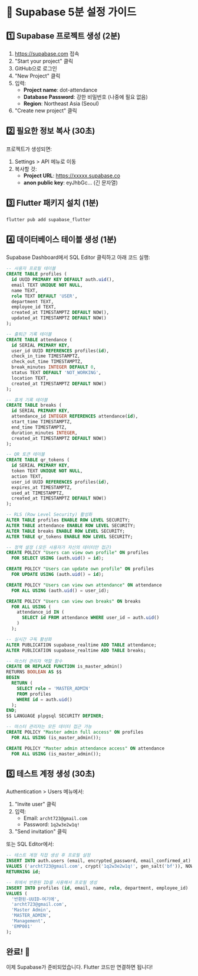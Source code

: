 # 🚀 Supabase 5분 설정 가이드

## 1️⃣ Supabase 프로젝트 생성 (2분)

1. https://supabase.com 접속
2. "Start your project" 클릭
3. GitHub으로 로그인
4. "New Project" 클릭
5. 입력:
   - **Project name**: dot-attendance
   - **Database Password**: 강한 비밀번호 (나중에 필요 없음)
   - **Region**: Northeast Asia (Seoul)
6. "Create new project" 클릭

## 2️⃣ 필요한 정보 복사 (30초)

프로젝트가 생성되면:
1. Settings > API 메뉴로 이동
2. 복사할 것:
   - **Project URL**: https://xxxxx.supabase.co
   - **anon public key**: eyJhbGc... (긴 문자열)

## 3️⃣ Flutter 패키지 설치 (1분)

```bash
flutter pub add supabase_flutter
```

## 4️⃣ 데이터베이스 테이블 생성 (1분)

Supabase Dashboard에서 SQL Editor 클릭하고 아래 코드 실행:

```sql
-- 사용자 프로필 테이블
CREATE TABLE profiles (
  id UUID PRIMARY KEY DEFAULT auth.uid(),
  email TEXT UNIQUE NOT NULL,
  name TEXT,
  role TEXT DEFAULT 'USER',
  department TEXT,
  employee_id TEXT,
  created_at TIMESTAMPTZ DEFAULT NOW(),
  updated_at TIMESTAMPTZ DEFAULT NOW()
);

-- 출퇴근 기록 테이블
CREATE TABLE attendance (
  id SERIAL PRIMARY KEY,
  user_id UUID REFERENCES profiles(id),
  check_in_time TIMESTAMPTZ,
  check_out_time TIMESTAMPTZ,
  break_minutes INTEGER DEFAULT 0,
  status TEXT DEFAULT 'NOT_WORKING',
  location TEXT,
  created_at TIMESTAMPTZ DEFAULT NOW()
);

-- 휴게 기록 테이블
CREATE TABLE breaks (
  id SERIAL PRIMARY KEY,
  attendance_id INTEGER REFERENCES attendance(id),
  start_time TIMESTAMPTZ,
  end_time TIMESTAMPTZ,
  duration_minutes INTEGER,
  created_at TIMESTAMPTZ DEFAULT NOW()
);

-- QR 토큰 테이블
CREATE TABLE qr_tokens (
  id SERIAL PRIMARY KEY,
  token TEXT UNIQUE NOT NULL,
  action TEXT,
  user_id UUID REFERENCES profiles(id),
  expires_at TIMESTAMPTZ,
  used_at TIMESTAMPTZ,
  created_at TIMESTAMPTZ DEFAULT NOW()
);

-- RLS (Row Level Security) 활성화
ALTER TABLE profiles ENABLE ROW LEVEL SECURITY;
ALTER TABLE attendance ENABLE ROW LEVEL SECURITY;
ALTER TABLE breaks ENABLE ROW LEVEL SECURITY;
ALTER TABLE qr_tokens ENABLE ROW LEVEL SECURITY;

-- 정책 설정 (모든 사용자가 자신의 데이터만 접근)
CREATE POLICY "Users can view own profile" ON profiles
  FOR SELECT USING (auth.uid() = id);

CREATE POLICY "Users can update own profile" ON profiles
  FOR UPDATE USING (auth.uid() = id);

CREATE POLICY "Users can view own attendance" ON attendance
  FOR ALL USING (auth.uid() = user_id);

CREATE POLICY "Users can view own breaks" ON breaks
  FOR ALL USING (
    attendance_id IN (
      SELECT id FROM attendance WHERE user_id = auth.uid()
    )
  );

-- 실시간 구독 활성화
ALTER PUBLICATION supabase_realtime ADD TABLE attendance;
ALTER PUBLICATION supabase_realtime ADD TABLE breaks;

-- 마스터 관리자 역할 함수
CREATE OR REPLACE FUNCTION is_master_admin()
RETURNS BOOLEAN AS $$
BEGIN
  RETURN (
    SELECT role = 'MASTER_ADMIN' 
    FROM profiles 
    WHERE id = auth.uid()
  );
END;
$$ LANGUAGE plpgsql SECURITY DEFINER;

-- 마스터 관리자는 모든 데이터 접근 가능
CREATE POLICY "Master admin full access" ON profiles
  FOR ALL USING (is_master_admin());

CREATE POLICY "Master admin attendance access" ON attendance
  FOR ALL USING (is_master_admin());
```

## 5️⃣ 테스트 계정 생성 (30초)

Authentication > Users 메뉴에서:
1. "Invite user" 클릭
2. 입력:
   - Email: `archt723@gmail.com`
   - Password: `1q2w3e2w1q!`
3. "Send invitation" 클릭

또는 SQL Editor에서:

```sql
-- 테스트 계정 직접 생성 후 프로필 설정
INSERT INTO auth.users (email, encrypted_password, email_confirmed_at)
VALUES ('archt723@gmail.com', crypt('1q2w3e2w1q!', gen_salt('bf')), NOW())
RETURNING id;

-- 위에서 반환된 ID를 사용해서 프로필 생성
INSERT INTO profiles (id, email, name, role, department, employee_id)
VALUES (
  '반환된-UUID-여기에', 
  'archt723@gmail.com',
  'Master Admin',
  'MASTER_ADMIN',
  'Management',
  'EMP001'
);
```

## 완료! 🎉

이제 Supabase가 준비되었습니다. Flutter 코드만 연결하면 됩니다!